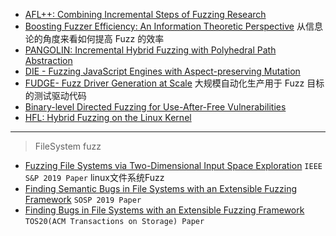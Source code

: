 - [AFL++: Combining Incremental Steps of Fuzzing Research](aflpp-woot2020.pdf)
- [Boosting Fuzzer Efficiency: An Information Theoretic Perspective](FSE20.Entropy.pdf) 从信息论的角度来看如何提高 Fuzz 的效率
- [PANGOLIN: Incremental Hybrid Fuzzing with Polyhedral Path Abstraction](PANGOLIN_Incremental%20Hybrid%20Fuzzing%20with%20Polyhedral%20Path%20Abstraction_SP2020.pdf)
- [DIE - Fuzzing JavaScript Engines with Aspect-preserving Mutation](DIE%20-%20Fuzzing%20JavaScript%20Engines%20with%20Aspect-preserving%20Mutation.pdf)
- [FUDGE- Fuzz Driver Generation at Scale](FUDGE-%20Fuzz%20Driver%20Generation%20at%20Scale.pdf) 大规模自动化生产用于 Fuzz 目标的测试驱动代码
- [Binary-level Directed Fuzzing for Use-After-Free Vulnerabilities](raid20-final286.pdf)
- [HFL: Hybrid Fuzzing on the Linux Kernel](./ndss20-hfl.pdf)

---
> FileSystem fuzz

- [Fuzzing File Systems via Two-Dimensional Input Space Exploration](xu_janus.pdf) `IEEE S&P 2019 Paper` linux文件系统Fuzz
- [Finding Semantic Bugs in File Systems with an Extensible Fuzzing Framework](hydra-sosp19.pdf) `SOSP 2019 Paper`
- [Finding Bugs in File Systems with an Extensible Fuzzing Framework](hydra-tos20.pdf) `TOS20(ACM Transactions on Storage) Paper`